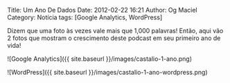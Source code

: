 Title: Um Ano De Dados
Date: 2012-02-22 16:21
Author: Og Maciel
Category: Notícia
tags: [Google Analytics, WordPress]


Dizem que uma foto às vezes vale mais que 1,000 palavras! Então, aqui
vão 2 fotos que mostram o crescimento deste podcast em seu primeiro ano
de vida!

![Google Analytics]({{ site.baseurl }}/images/castalio-1-ano.png)

![WordPress]({{ site.baseurl }}/images/castalio-1-ano-wordpress.png)
